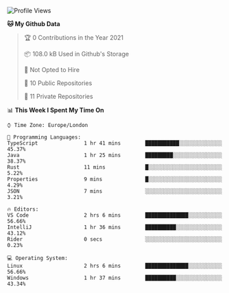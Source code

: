 <!--START_SECTION:waka-->
![Profile Views](http://img.shields.io/badge/Profile%20Views-0-blue)

**🐱 My Github Data** 

> 🏆 0 Contributions in the Year 2021
 > 
> 📦 108.0 kB Used in Github's Storage 
 > 
> 🚫 Not Opted to Hire
 > 
> 📜 10 Public Repositories 
 > 
> 🔑 11 Private Repositories  
 > 
📊 **This Week I Spent My Time On** 

```text
⌚︎ Time Zone: Europe/London

💬 Programming Languages: 
TypeScript               1 hr 41 mins        ███████████░░░░░░░░░░░░░░   45.37% 
Java                     1 hr 25 mins        █████████░░░░░░░░░░░░░░░░   38.37% 
Rust                     11 mins             █░░░░░░░░░░░░░░░░░░░░░░░░   5.22% 
Properties               9 mins              █░░░░░░░░░░░░░░░░░░░░░░░░   4.29% 
JSON                     7 mins              ░░░░░░░░░░░░░░░░░░░░░░░░░   3.21%

🔥 Editors: 
VS Code                  2 hrs 6 mins        ██████████████░░░░░░░░░░░   56.66% 
IntelliJ                 1 hr 36 mins        ██████████░░░░░░░░░░░░░░░   43.12% 
Rider                    0 secs              ░░░░░░░░░░░░░░░░░░░░░░░░░   0.23%

💻 Operating System: 
Linux                    2 hrs 6 mins        ██████████████░░░░░░░░░░░   56.66% 
Windows                  1 hr 37 mins        ██████████░░░░░░░░░░░░░░░   43.34%

```


<!--END_SECTION:waka-->